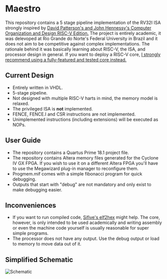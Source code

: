 # Maestro
This repository contains a 5 stage pipeline implementation of the RV32I ISA strongly inspired by [David Patterson's and John Hennessy's Computer Organization and Design RISC-V Edition.](https://www.amazon.com/dp/0128122757) The project is entirely academic, it was delevoped at Rio Grande do Norte's Federal University in Brazil and it does not aim to be competitive against complex implementations. The rationale behind it was basically learning about RISC-V, the ISA, and processor design in general. If you want to deploy a RISC-V core, [I strongly recommend using a fully-featured and tested core instead.](https://github.com/riscv/riscv-wiki/wiki/RISC-V-Cores-and-SoCs)  

## Current Design
- Entirely written in VHDL.
- 5-stage pipeline.
- Not designed with multiple RISC-V harts in mind, the memory model is relaxed.
- The privileged ISA is **not** implemented.
- FENCE, FENCE.I and CSR instructions are not implemented.
- Unimplemented instructions (including extensions) will be executed as NOPs.

## User Guide
- The repository contains a Quartus Prime 18.1 project file.
- The repository contains Altera memory files generated for the Cyclone IV GX FPGA. If you wish to use it on a different Altera FPGA you'll have to use the Megawizard plug-in manager to reconfigure them.
- Progmem.mif comes with a simple fibonacci program for quick debugging.
- Outputs that start with "debug" are not mandatory and only exist to make debugging easier.

## Inconveniences
- If you want to run compiled code, [Sifive's elf2hex](https://github.com/sifive/elf2hex) might help. The core, however, is only intended to be used academically and writing assembly or even the machine code yourself is usually reasonable for super simple programs.
- The processor does not have any output. Use the debug output or load to memory to move data out of it. 

## Simplified Schematic
![Schematic](https://raw.githubusercontent.com/Artoriuz/maestro/master/images/schematic.png)
